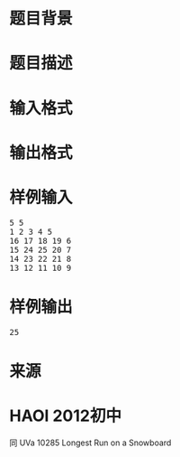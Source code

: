 

# 题目背景



# 题目描述



# 输入格式



# 输出格式



# 样例输入


<pre>5 5
1 2 3 4 5
16 17 18 19 6
15 24 25 20 7
14 23 22 21 8
13 12 11 10 9
</pre>

# 样例输出


<pre>25
</pre>

# 来源



# HAOI 2012初中


<p>
同 UVa 10285 Longest Run on a Snowboard
</p>
